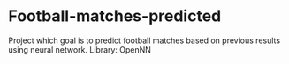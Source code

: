 # Football-matches-predicted
Project which goal is to predict football matches based on previous results using neural network. Library: OpenNN
